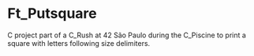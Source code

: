 # Ft_Putsquare
C project part of a C_Rush at 42 São Paulo during the C_Piscine to print a square with letters following size delimiters.
